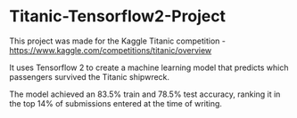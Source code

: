 # Titanic-Tensorflow2-Project

This project was made for the Kaggle Titanic competition - https://www.kaggle.com/competitions/titanic/overview

It uses Tensorflow 2 to create a machine learning model that predicts which passengers survived the Titanic shipwreck. 

The model achieved an 83.5% train and 78.5% test accuracy, ranking it in the top 14% of submissions entered at the time of writing.
